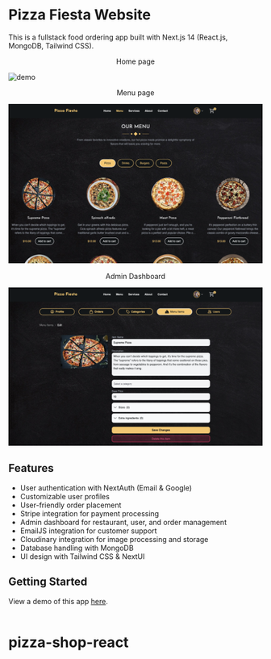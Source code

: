 # Pizza Fiesta Website
This is a fullstack food ordering app built with Next.js 14 (React.js, MongoDB, Tailwind CSS).
<br>

<p align="center">
Home page
</p>

![demo](public/home.png)

<p align="center">
Menu page
</p>

![demo](public/menu.png)

<p align="center">
Admin Dashboard
</p>

![demo](public/admin-dashboard.png)

## Features
- User authentication with NextAuth (Email & Google)
- Customizable user profiles
- User-friendly order placement
- Stripe integration for payment processing
- Admin dashboard for restaurant, user, and order management
- EmailJS integration for customer support
- Cloudinary integration for image processing and storage
- Database handling with MongoDB
- UI design with Tailwind CSS & NextUI

## Getting Started

View a demo of this app [here](https://pizza-fiesta.vercel.app/).<br><br>
# pizza-shop-react
